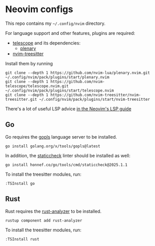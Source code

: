 # Neovim configs

This repo contains my `~/.config/nvim` directory.

For language support and other features, plugins are required:

* [telescope](https://github.com/nvim-telescope/telescope.nvim) and its dependencies:
  * [plenary](https://github.com/nvim-lua/plenary.nvim)
* [nvim-treesitter](https://github.com/nvim-treesitter/nvim-treesitter)

Install them by running

```shell
git clone --depth 1 https://github.com/nvim-lua/plenary.nvim.git ~/.config/nvim/pack/plugins/start/plenary.nvim
git clone --depth 1 https://github.com/nvim-telescope/telescope.nvim.git ~/.config/nvim/pack/plugins/start/telescope.nvim
git clone --depth 1 https://github.com/nvim-treesitter/nvim-treesitter.git ~/.config/nvim/pack/plugins/start/nvim-treesitter
```

There's a lot of useful LSP advice [in the Neovim's LSP guide](https://vonheikemen.github.io/devlog/tools/neovim-lsp-client-guide/)

## Go

Go requires the [gopls](https://github.com/golang/tools) language server to be installed.

```shell
go install golang.org/x/tools/gopls@latest
```

In addition, the [staticcheck](https://github.com/dominikh/go-tools) linter should be installed as well:

```shell
go install honnef.co/go/tools/cmd/staticcheck@2025.1.1
```

To install the treesitter modules, run:

```vim
:TSInstall go
```

## Rust

Rust requires the [rust-analyzer](https://github.com/rust-lang/rust-analyzer) to be installed.

```shell
rustup component add rust-analyzer
```

To install the treesitter modules, run:

```vim
:TSInstall rust
```
